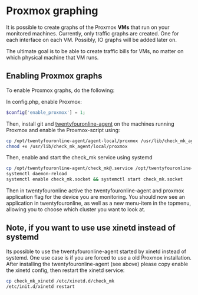 # Proxmox graphing

It is possible to create graphs of the Proxmox **VMs** that run on
your monitored machines. Currently, only traffic graphs are
created. One for each interface on each VM. Possibly, IO graphs will
be added later on.

The ultimate goal is to be able to create traffic bills for VMs, no
matter on which physical machine that VM runs.

## Enabling Proxmox graphs

To enable Proxmox graphs, do the following:

In config.php, enable Proxmox:

```php
$config['enable_proxmox'] = 1;
```

Then, install git and
[twentyfouronline-agent](Applications.md) on
the machines running Proxmox and enable the Proxmox-script using:

```bash
cp /opt/twentyfouronline-agent/agent-local/proxmox /usr/lib/check_mk_agent/local/proxmox
chmod +x /usr/lib/check_mk_agent/local/proxmox
```

Then, enable and start the check_mk service using systemd

```bash
cp /opt/twentyfouronline-agent/check_mk@.service /opt/twentyfouronline-agent/check_mk.socket /etc/systemd/system
systemctl daemon-reload
systemctl enable check_mk.socket && systemctl start check_mk.socket
```

Then in twentyfouronline active the twentyfouronline-agent and proxmox application
flag for the device you are monitoring. You should now see an
application in twentyfouronline, as well as a new menu-item in the topmenu,
allowing you to choose which cluster you want to look at.

## Note, if you want to use use xinetd instead of systemd

Its possible to use the twentyfouronline-agent started by xinetd instead of
systemd. One use case is if you are forced to use a old Proxmox
installation. After installing the twentyfouronline-agent (see above) please
copy enable the xinetd config, then restart the xinetd service:

```bash
cp check_mk_xinetd /etc/xinetd.d/check_mk
/etc/init.d/xinetd restart
```




